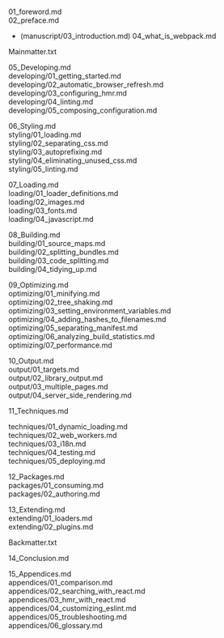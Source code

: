 01\_foreword.md  
02\_preface.md

* \(manuscript/03\_introduction.md\)
  04\_what\_is\_webpack.md

Mainmatter.txt

05\_Developing.md  
developing/01\_getting\_started.md  
developing/02\_automatic\_browser\_refresh.md  
developing/03\_configuring\_hmr.md  
developing/04\_linting.md  
developing/05\_composing\_configuration.md

06\_Styling.md  
styling/01\_loading.md  
styling/02\_separating\_css.md  
styling/03\_autoprefixing.md  
styling/04\_eliminating\_unused\_css.md  
styling/05\_linting.md

07\_Loading.md  
loading/01\_loader\_definitions.md  
loading/02\_images.md  
loading/03\_fonts.md  
loading/04\_javascript.md

08\_Building.md  
building/01\_source\_maps.md  
building/02\_splitting\_bundles.md  
building/03\_code\_splitting.md  
building/04\_tidying\_up.md

09\_Optimizing.md  
optimizing/01\_minifying.md  
optimizing/02\_tree\_shaking.md  
optimizing/03\_setting\_environment\_variables.md  
optimizing/04\_adding\_hashes\_to\_filenames.md  
optimizing/05\_separating\_manifest.md  
optimizing/06\_analyzing\_build\_statistics.md  
optimizing/07\_performance.md

10\_Output.md  
output/01\_targets.md  
output/02\_library\_output.md  
output/03\_multiple\_pages.md  
output/04\_server\_side\_rendering.md

11\_Techniques.md

techniques/01\_dynamic\_loading.md  
techniques/02\_web\_workers.md  
techniques/03\_i18n.md  
techniques/04\_testing.md  
techniques/05\_deploying.md

12\_Packages.md  
packages/01\_consuming.md  
packages/02\_authoring.md

13\_Extending.md  
extending/01\_loaders.md  
extending/02\_plugins.md

Backmatter.txt

14\_Conclusion.md

15\_Appendices.md  
appendices/01\_comparison.md  
appendices/02\_searching\_with\_react.md  
appendices/03\_hmr\_with\_react.md  
appendices/04\_customizing\_eslint.md  
appendices/05\_troubleshooting.md  
appendices/06\_glossary.md

